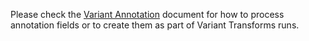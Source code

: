 Please check the [Variant Annotation](../../../docs/variant_annotation.md)
document for how to process annotation fields or to create them as part
of Variant Transforms runs.